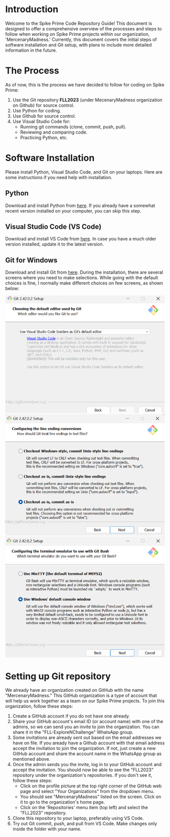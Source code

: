# Introduction
Welcome to the Spike Prime Code Repository Guide! This document is designed to offer a comprehensive overview of the processes and steps to follow when working on Spike Prime projects within our organization, 'MercenaryMadness.' Currently, this document covers the initial steps of software installation and Git setup, with plans to include more detailed information in the future.

# The Process
As of now, this is the process we have decided to follow for coding on Spike Prime:
1. Use the Git repository **FLL2023** (under MecenaryMadness organization on Github) for source control. 
2. Use Python for coding.
3. Use Github for source control.
4. Use Visual Studio Code for:
    - Running git commands (clone, commit, push, pull).
    - Reviewing and comparing code.
    - Practicing Python, etc.

# Software Installation
Please install Python, Visual Studio Code, and Git on your laptops. Here are some instructions if you need help with installation.

## Python
Download and install Python from [here](https://www.python.org/downloads/). If you already have a somewhat recent version installed on your computer, you can skip this step.

## Visual Studio Code (VS Code)
Download and install VS Code from [here](https://code.visualstudio.com/download). In case you have a much older version installed, update it to the latest version.

## Git for Windows
Download and install Git from [here](https://gitforwindows.org/). During the installation, there are several screens where you need to make selections. While going with the default choices is fine, I normally make different choices on few screens, as shown below:

![Alt text](image-1.png)
![Alt text](image-2.png)
![Alt text](image-3.png)

# Setting up Git repository
We already have an organization created on GitHub with the name "MercenaryMadness." This GitHub organization is a type of account that will help us work together as a team on our Spike Prime projects. To join this organization, follow these steps:
1. Create a GitHub account if you do not have one already.
2. Share your GitHub account's email ID (or account name) with one of the admins, so we can send you an invite to join the organization. You can share it in the "FLL-ExploreNChallenge" WhatsApp group. 
3. Some invitations are already sent out based on the email addresses we have on file. If you aready have a Github account with that email address  accept the invitation to join the organization. If not, just create a new GitHub account and share the account name in the WhatsApp group as mentioned above. 
4. Once the admin sends you the invite, log in to your GitHub account and accept the invitation. You should now be able to see the "FLL2023" repository under the organization's repositories. If you don't see it, follow these steps:
    - Click on the profile picture at the top right corner of the GitHub web page and select "Your Organizations" from the dropdown menu.
    - You should see "MercenaryMadness" listed on the screen. Click on it to go to the organization's home page.
    - Click on the 'Repositories' menu item (top left) and select the "FLL2023" repository.
5. Clone this repository to your laptop, preferably using VS Code.
6. Try out Git commit, push, and pull from VS Code. Make changes only inside the folder with your name.